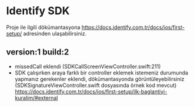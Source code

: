 # Identify SDK

Proje ile ilgili dökümantasyona https://docs.identify.com.tr/docs/ios/first-setup/ adresinden ulaşabilirsiniz.


## version:1 build:2
- missedCall eklendi (SDKCallScreenViewController.swift:211)
- SDK çalışırken araya farklı bir controller eklemek istemeniz durumunda yapmanız gerekenler eklendi, dökümantasyonda görüntüleyebilirsiniz (SDKSignatureViewController.swift dosyasında örnek kod mevcut) 
https://docs.identify.com.tr/docs/ios/first-setup/ilk-baglantiyi-kuralim/#external
